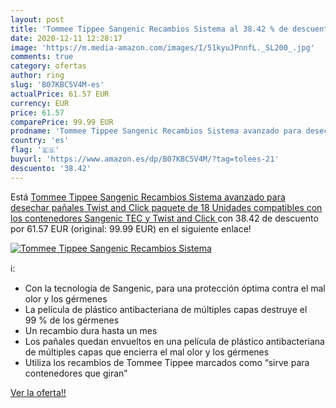 ```yaml
---
layout: post
title: 'Tommee Tippee Sangenic Recambios Sistema al 38.42 % de descuento'
date: 2020-12-11 12:28:17
image: 'https://m.media-amazon.com/images/I/51kyuJPnnfL._SL200_.jpg'
comments: true
category: ofertas
author: ring
slug: 'B07KBC5V4M-es'
actualPrice: 61.57 EUR
currency: EUR
price: 61.57
comparePrice: 99.99 EUR
prodname: 'Tommee Tippee Sangenic Recambios Sistema avanzado para desechar pañales Twist and Click  paquete de 18 Unidades  compatibles con los contenedores Sangenic TEC y Twist and Click '
country: 'es'
flag: '🇪🇸'
buyurl: 'https://www.amazon.es/dp/B07KBC5V4M/?tag=tolees-21'
descuento: '38.42'
---
```


Está [Tommee Tippee Sangenic Recambios Sistema avanzado para desechar pañales Twist and Click  paquete de 18 Unidades  compatibles con los contenedores Sangenic TEC y Twist and Click ](https://www.amazon.es/dp/B07KBC5V4M/?tag=tolees-21) con 38.42 de descuento por 61.57 EUR (original: 99.99 EUR) en el siguiente enlace!

[![Tommee Tippee Sangenic Recambios Sistema](https://m.media-amazon.com/images/I/51kyuJPnnfL._SL200_.jpg)](https://www.amazon.es/dp/B07KBC5V4M/?tag=tolees-21)

ℹ️:

- Con la tecnología de Sangenic, para una protección óptima contra el mal olor y los gérmenes
- La película de plástico antibacteriana de múltiples capas destruye el 99 % de los gérmenes
- Un recambio dura hasta un mes
- Los pañales quedan envueltos en una película de plástico antibacteriana de múltiples capas que encierra el mal olor y los gérmenes
- Utiliza los recambios de Tommee Tippee marcados como “sirve para contenedores que giran”

[Ver la oferta!!](https://www.amazon.es/dp/B07KBC5V4M/?tag=tolees-21)
